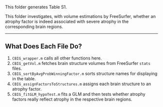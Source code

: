 This folder generates Table S1.

This folder investigates, with volume estimations by FreeSurfer, whether an atrophy factor is indeed associated with severe atrophy in the corresponding brain regions.

---

## What Does Each File Do?

1. `CBIG_wrapper.m` calls all other functions here.
2. `CBIG_getVol.m` fetches brain structure volumes from FreeSurfer `stats` files.
3. `CBIG_sortByAvgProbWinningFactor.m` sorts structure names for displaying in the table.
4. `CBIG_assignFactorsToStructures.m` assigns each brain structure to an atrophy factor.
5. `CBIG_fitGLM_hypoTest.m` fits a GLM and then tests whether atrophy factors really reflect atrophy in the respective brain regions.
